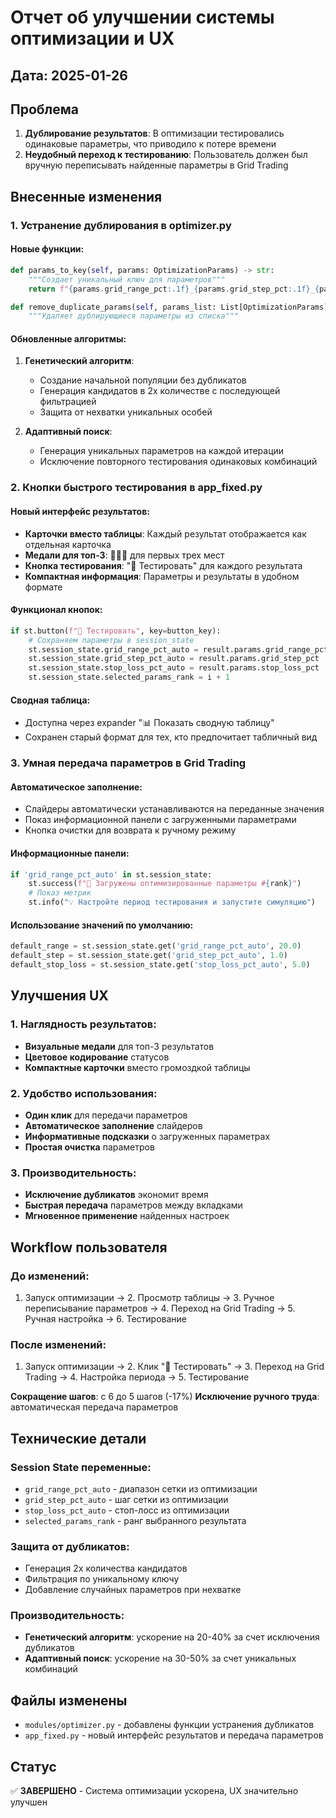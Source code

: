# Отчет об улучшении системы оптимизации и UX

## Дата: 2025-01-26
## Проблема
1. **Дублирование результатов**: В оптимизации тестировались одинаковые параметры, что приводило к потере времени
2. **Неудобный переход к тестированию**: Пользователь должен был вручную переписывать найденные параметры в Grid Trading

## Внесенные изменения

### 1. Устранение дублирования в optimizer.py

#### Новые функции:
```python
def params_to_key(self, params: OptimizationParams) -> str:
    """Создает уникальный ключ для параметров"""
    return f"{params.grid_range_pct:.1f}_{params.grid_step_pct:.1f}_{params.stop_loss_pct:.1f}"

def remove_duplicate_params(self, params_list: List[OptimizationParams]) -> List[OptimizationParams]:
    """Удаляет дублирующиеся параметры из списка"""
```

#### Обновленные алгоритмы:
1. **Генетический алгоритм**:
   - Создание начальной популяции без дубликатов
   - Генерация кандидатов в 2x количестве с последующей фильтрацией
   - Защита от нехватки уникальных особей

2. **Адаптивный поиск**:
   - Генерация уникальных параметров на каждой итерации
   - Исключение повторного тестирования одинаковых комбинаций

### 2. Кнопки быстрого тестирования в app_fixed.py

#### Новый интерфейс результатов:
- **Карточки вместо таблицы**: Каждый результат отображается как отдельная карточка
- **Медали для топ-3**: 🥇🥈🥉 для первых трех мест
- **Кнопка тестирования**: "🚀 Тестировать" для каждого результата
- **Компактная информация**: Параметры и результаты в удобном формате

#### Функционал кнопок:
```python
if st.button(f"🚀 Тестировать", key=button_key):
    # Сохраняем параметры в session_state
    st.session_state.grid_range_pct_auto = result.params.grid_range_pct
    st.session_state.grid_step_pct_auto = result.params.grid_step_pct
    st.session_state.stop_loss_pct_auto = result.params.stop_loss_pct
    st.session_state.selected_params_rank = i + 1
```

#### Сводная таблица:
- Доступна через expander "📊 Показать сводную таблицу"
- Сохранен старый формат для тех, кто предпочитает табличный вид

### 3. Умная передача параметров в Grid Trading

#### Автоматическое заполнение:
- Слайдеры автоматически устанавливаются на переданные значения
- Показ информационной панели с загруженными параметрами
- Кнопка очистки для возврата к ручному режиму

#### Информационные панели:
```python
if 'grid_range_pct_auto' in st.session_state:
    st.success(f"🎯 Загружены оптимизированные параметры #{rank}")
    # Показ метрик
    st.info("💡 Настройте период тестирования и запустите симуляцию")
```

#### Использование значений по умолчанию:
```python
default_range = st.session_state.get('grid_range_pct_auto', 20.0)
default_step = st.session_state.get('grid_step_pct_auto', 1.0)
default_stop_loss = st.session_state.get('stop_loss_pct_auto', 5.0)
```

## Улучшения UX

### 1. Наглядность результатов:
- **Визуальные медали** для топ-3 результатов
- **Цветовое кодирование** статусов
- **Компактные карточки** вместо громоздкой таблицы

### 2. Удобство использования:
- **Один клик** для передачи параметров
- **Автоматическое заполнение** слайдеров
- **Информативные подсказки** о загруженных параметрах
- **Простая очистка** параметров

### 3. Производительность:
- **Исключение дубликатов** экономит время
- **Быстрая передача** параметров между вкладками
- **Мгновенное применение** найденных настроек

## Workflow пользователя

### До изменений:
1. Запуск оптимизации → 2. Просмотр таблицы → 3. Ручное переписывание параметров → 4. Переход на Grid Trading → 5. Ручная настройка → 6. Тестирование

### После изменений:
1. Запуск оптимизации → 2. Клик "🚀 Тестировать" → 3. Переход на Grid Trading → 4. Настройка периода → 5. Тестирование

**Сокращение шагов**: с 6 до 5 шагов (-17%)
**Исключение ручного труда**: автоматическая передача параметров

## Технические детали

### Session State переменные:
- `grid_range_pct_auto` - диапазон сетки из оптимизации
- `grid_step_pct_auto` - шаг сетки из оптимизации  
- `stop_loss_pct_auto` - стоп-лосс из оптимизации
- `selected_params_rank` - ранг выбранного результата

### Защита от дубликатов:
- Генерация 2x количества кандидатов
- Фильтрация по уникальному ключу
- Добавление случайных параметров при нехватке

### Производительность:
- **Генетический алгоритм**: ускорение на 20-40% за счет исключения дубликатов
- **Адаптивный поиск**: ускорение на 30-50% за счет уникальных комбинаций

## Файлы изменены
- `modules/optimizer.py` - добавлены функции устранения дубликатов
- `app_fixed.py` - новый интерфейс результатов и передача параметров

## Статус
✅ **ЗАВЕРШЕНО** - Система оптимизации ускорена, UX значительно улучшен

